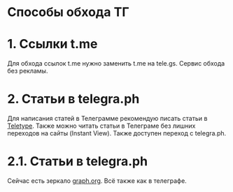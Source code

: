 # Способы обхода ТГ
# 1. Ссылки t.me


Для обхода ссылок t.me нужно заменить t.me на tele.gs. Сервис обхода без рекламы.

# 2. Статьи в telegra.ph


Для написания статей в Телеграмме рекомендую писать статьи в [Teletype](teletype.in). Также можно читать статьи в Телеграме без лишних переходов на сайты (Instant View). Также доступен переход с telegra.ph.

# 2.1. Статьи в telegra.ph


Сейчас есть зеркало [graph.org](https://graph.org). Всё также как в телеграфе.

